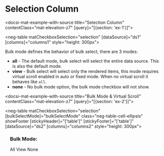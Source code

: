 # Selection Column

<docsi-mat-example-with-source title="Selection Column" contentClass="mat-elevation-z7" [query]="[{section: 'ex-1'}]">
  <!--@neg-example:ex-1-->
  <neg-table matCheckboxSelection="selection" [dataSource]="ds1" [columns]="columns1" style="height: 300px"></neg-table>
  <!--@neg-example:ex-1-->
</docsi-mat-example-with-source>

Bulk mode defines the behavior of bulk select, there are 3 modes:

- **all** - The default mode, bulk select will select the entire data source. This is also the default mode.
- **view** - Bulk select will select only the rendered items, this mode requires virtual scroll enabled in auto or fixed mode. When no virtual scroll it behaves like `all`.
- **none** - No bulk mode option, the bulk mode checkbox will not show.

<docsi-mat-example-with-source title="Bulk Mode & Virtual Scroll" contentClass="mat-elevation-z7" [query]="[{section: 'ex-2'}]">
  <!--@neg-example:ex-2-->
  <neg-table matCheckboxSelection="selection" [bulkSelectMode]="bulkSelectMode"
            class="neg-table-cell-ellipsis" showFooter [stickyHeader]="['table']" [stickyFooter]="['table']" [dataSource]="ds2" [columns]="columns2" style="height: 300px"></neg-table>
  <div fxLayout="row" fxLayoutAlign="start center" fxLayoutGap="16px" style="margin: 8px 16px">
    <h3>Bulk Mode: </h3>
    <mat-button-toggle-group>
      <mat-button-toggle value="all" [checked]="bulkSelectMode === 'all'" (change)="bulkSelectMode = 'all'">All</mat-button-toggle>
      <mat-button-toggle value="view" [checked]="bulkSelectMode === 'view'" (change)="bulkSelectMode = 'view'">View</mat-button-toggle>
      <mat-button-toggle value="none" [checked]="bulkSelectMode === 'none'" (change)="bulkSelectMode = 'none'">None</mat-button-toggle>
    </mat-button-toggle-group>
  </div>
  <!--@neg-example:ex-2-->
</docsi-mat-example-with-source>
